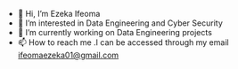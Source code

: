 - 👋 Hi, I’m Ezeka Ifeoma
- 👀 I’m interested in Data Engineering and Cyber Security 
- 🌱 I’m currently working on Data Engineering projects
- 📫 How to reach me .I can be accessed through my email ifeomaezeka01@gmail.com 

<!---
ifeomavera/ifeomavera is a ✨ special ✨ repository because its `README.md` (this file) appears on your GitHub profile.
You can click the Preview link to take a look at your changes.
--->
